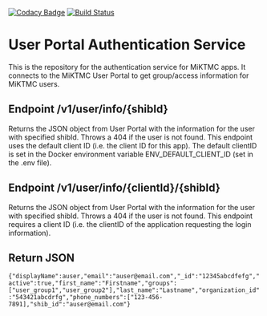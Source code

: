 [![Codacy Badge](https://api.codacy.com/project/badge/Grade/fb57df77e4f44d159fd7b782a039207a)](https://www.codacy.com/manual/rlreamy/scutum?utm_source=github.com&amp;utm_medium=referral&amp;utm_content=KPMP/scutum&amp;utm_campaign=Badge_Grade)
[![Build Status](https://travis-ci.org/KPMP/scutum.svg?branch=develop)](https://travis-ci.org/KPMP/scutum)

# User Portal Authentication Service 

This is the repository for the authentication service for MiKTMC apps. It connects to the MiKTMC User Portal to get group/access information for MiKTMC users. 

## Endpoint /v1/user/info/{shibId} 

Returns the JSON object from User Portal with the information for the user with specified shibId. Throws a 404 if the user is not found. This endpoint uses the default client ID (i.e. the client ID for this app). The default clientID is set in the Docker environment variable ENV_DEFAULT_CLIENT_ID (set in the .env file).

## Endpoint /v1/user/info/{clientId}/{shibId}

Returns the JSON object from User Portal with the information for the user with specified shibId. Throws a 404 if the user is not found. This endpoint requires a client ID (i.e. the clientID of the application requesting the login information). 

## Return JSON

`{"displayName":auser,"email":"auser@email.com","_id":"12345abcdfefg","active":true,"first_name":"Firstname","groups":["user_group1","user_group2"],"last_name":"Lastname","organization_id":"543421abcdrfg","phone_numbers":["123-456-7891],"shib_id":"auser@email.com"}`
